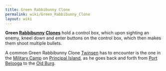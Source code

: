 ```yaml
---
title: Green Rabbibunny Clone
permalink: wiki/Green_Rabbibunny_Clone
layout: wiki
---
```


**Green [Rabbibunny](Rabbibunny "wikilink") [Clones](Clone "wikilink")**
hold a control box, which upon sighting an enemy, kneel down and enter
buttons on the control box, which then makes them shoot multiple
bullets.

A common Green Rabbibunny Clone [Twinsen](Twinsen "wikilink") has to
encounter is the one in the [Military Camp](Military_Camp "wikilink") on
[Principal Island](Principal_Island "wikilink"), as he goes back and
forth from [Port Belooga](Port_Belooga "wikilink") to the [Old
Burg](Old_Burg "wikilink").

